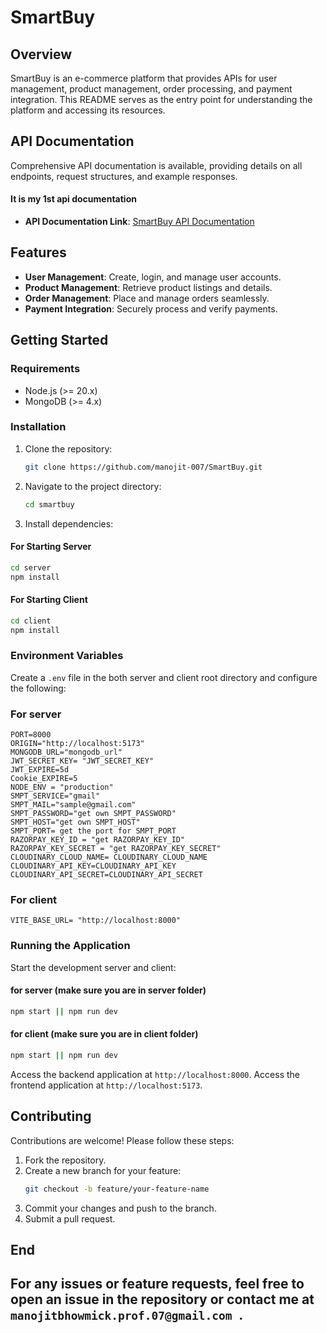 # SmartBuy

## Overview
SmartBuy is an e-commerce platform that provides APIs for user management, product management, order processing, and payment integration. This README serves as the entry point for understanding the platform and accessing its resources.

## API Documentation
Comprehensive API documentation is available, providing details on all endpoints, request structures, and example responses.

#### It is my 1st api documentation 

- **API Documentation Link**: [SmartBuy API Documentation](https://documenter.getpostman.com/view/26469566/2sAYdcrXwk)

## Features
- **User Management**: Create, login, and manage user accounts.
- **Product Management**: Retrieve product listings and details.
- **Order Management**: Place and manage orders seamlessly.
- **Payment Integration**: Securely process and verify payments.

## Getting Started
### Requirements
- Node.js (>= 20.x)
- MongoDB (>= 4.x)

### Installation
1. Clone the repository:
   ```bash
   git clone https://github.com/manojit-007/SmartBuy.git
   ```
2. Navigate to the project directory:
   ```bash
   cd smartbuy
   ```
3. Install dependencies:
#### For Starting Server
   ```bash
   cd server 
   npm install
   ```
#### For Starting Client
   ```bash
   cd client
   npm install
   ```

### Environment Variables
Create a `.env` file in the both server and client root directory and configure the following:
### For server
```env
PORT=8000
ORIGIN="http://localhost:5173"
MONGODB_URL="mongodb_url"
JWT_SECRET_KEY= "JWT_SECRET_KEY"
JWT_EXPIRE=5d
Cookie_EXPIRE=5
NODE_ENV = "production"
SMPT_SERVICE="gmail"
SMPT_MAIL="sample@gmail.com"
SMPT_PASSWORD="get own SMPT_PASSWORD"
SMPT_HOST="get own SMPT_HOST"
SMPT_PORT= get the port for SMPT_PORT
RAZORPAY_KEY_ID = "get RAZORPAY_KEY_ID"
RAZORPAY_KEY_SECRET = "get RAZORPAY_KEY_SECRET"
CLOUDINARY_CLOUD_NAME= CLOUDINARY_CLOUD_NAME
CLOUDINARY_API_KEY=CLOUDINARY_API_KEY
CLOUDINARY_API_SECRET=CLOUDINARY_API_SECRET
```

### For client
```env
VITE_BASE_URL= "http://localhost:8000"
```

### Running the Application
Start the development server and client:
#### for server (make sure you are in server folder)
```bash
npm start || npm run dev
```
#### for client (make sure you are in client folder)
```bash
npm start || npm run dev
```

Access the backend application at `http://localhost:8000`.
Access the frontend application at `http://localhost:5173`.

## Contributing
Contributions are welcome! Please follow these steps:
1. Fork the repository.
2. Create a new branch for your feature:
   ```bash
   git checkout -b feature/your-feature-name
   ```
3. Commit your changes and push to the branch.
4. Submit a pull request.

## End
For any issues or feature requests, feel free to open an issue in the repository or contact me at `manojitbhowmick.prof.07@gmail.com
`.
---

